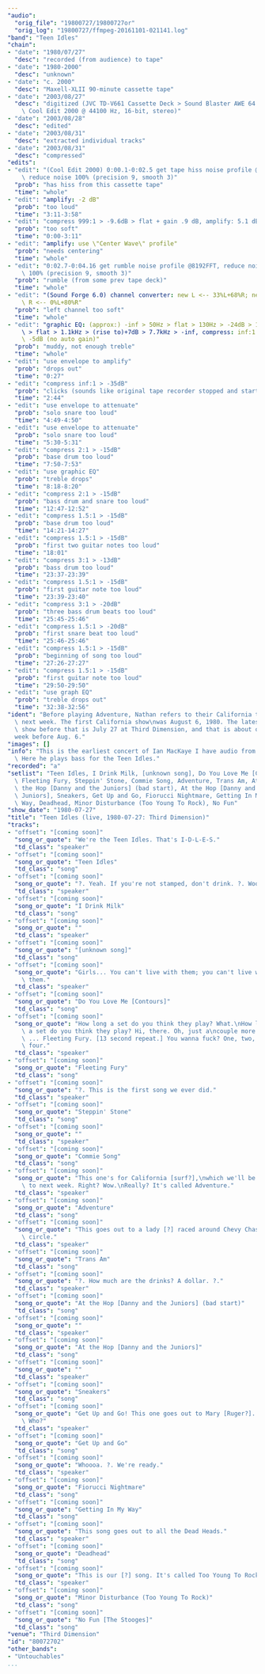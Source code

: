 ```yaml
---
"audio":
  "orig_file": "19800727/19800727or"
  "orig_log": "19800727/ffmpeg-20161101-021141.log"
"band": "Teen Idles"
"chain":
- "date": "1980/07/27"
  "desc": "recorded (from audience) to tape"
- "date": "1980-2000"
  "desc": "unknown"
- "date": "c. 2000"
  "desc": "Maxell-XLII 90-minute cassette tape"
- "date": "2003/08/27"
  "desc": "digitized (JVC TD-V661 Cassette Deck > Sound Blaster AWE 64 >\
    \ Cool Edit 2000 @ 44100 Hz, 16-bit, stereo)"
- "date": "2003/08/28"
  "desc": "edited"
- "date": "2003/08/31"
  "desc": "extracted individual tracks"
- "date": "2003/08/31"
  "desc": "compressed"
"edits":
- "edit": "(Cool Edit 2000) 0:00.1-0:02.5 get tape hiss noise profile @8192FFT,\
    \ reduce noise 100% (precision 9, smooth 3)"
  "prob": "has hiss from this cassette tape"
  "time": "whole"
- "edit": "amplify: -2 dB"
  "prob": "too loud"
  "time": "3:11-3:58"
- "edit": "compress 999:1 > -9.6dB > flat + gain .9 dB, amplify: 5.1 dB"
  "prob": "too soft"
  "time": "0:00-3:11"
- "edit": "amplify: use \"Center Wave\" profile"
  "prob": "needs centering"
  "time": "whole"
- "edit": "0:02.7-0:04.16 get rumble noise profile @8192FFT, reduce noise\
    \ 100% (precision 9, smooth 3)"
  "prob": "rumble (from some prev tape deck)"
  "time": "whole"
- "edit": "(Sound Forge 6.0) channel converter: new L <-- 33%L+68%R; new\
    \ R <-- 0%L+80%R"
  "prob": "left channel too soft"
  "time": "whole"
- "edit": "graphic EQ: (approx:) -inf > 50Hz > flat > 130Hz > -24dB > 160Hz\
    \ > flat > 1.1kHz > (rise to)+7dB > 7.7kHz > -inf, compress: inf:1 >\
    \ -5dB (no auto gain)"
  "prob": "muddy, not enough treble"
  "time": "whole"
- "edit": "use envelope to amplify"
  "prob": "drops out"
  "time": "0:27"
- "edit": "compress inf:1 > -35dB"
  "prob": "clicks (sounds like original tape recorder stopped and started)"
  "time": "2:44"
- "edit": "use envelope to attenuate"
  "prob": "solo snare too loud"
  "time": "4:49-4:50"
- "edit": "use envelope to attenuate"
  "prob": "solo snare too loud"
  "time": "5:30-5:31"
- "edit": "compress 2:1 > -15dB"
  "prob": "base drum too loud"
  "time": "7:50-7:53"
- "edit": "use graphic EQ"
  "prob": "treble drops"
  "time": "8:18-8:20"
- "edit": "compress 2:1 > -15dB"
  "prob": "bass drum and snare too loud"
  "time": "12:47-12:52"
- "edit": "compress 1.5:1 > -15dB"
  "prob": "base drum too loud"
  "time": "14:21-14:27"
- "edit": "compress 1.5:1 > -15dB"
  "prob": "first two guitar notes too loud"
  "time": "18:01"
- "edit": "compress 3:1 > -13dB"
  "prob": "bass drum too loud"
  "time": "23:37-23:39"
- "edit": "compress 1.5:1 > -15dB"
  "prob": "first guitar note too loud"
  "time": "23:39-23:40"
- "edit": "compress 3:1 > -20dB"
  "prob": "three bass drum beats too loud"
  "time": "25:45-25:46"
- "edit": "compress 1.5:1 > -20dB"
  "prob": "first snare beat too loud"
  "time": "25:46-25:46"
- "edit": "compress 1.5:1 > -15dB"
  "prob": "beginning of song too loud"
  "time": "27:26-27:27"
- "edit": "compress 1.5:1 > -15dB"
  "prob": "first guitar note too loud"
  "time": "29:50-29:50"
- "edit": "use graph EQ"
  "prob": "treble drops out"
  "time": "32:38-32:56"
"ident": "Before playing Adventure, Nathan refers to their California trip\
  \ next week. The first California show\nwas August 6, 1980. The latest\
  \ show before that is July 27 at Third Dimension, and that is about one\n\
  week before Aug. 6."
"images": []
"info": "This is the earliest concert of Ian MacKaye I have audio from.\
  \ Here he plays bass for the Teen Idles."
"recorded": "a"
"setlist": "Teen Idles, I Drink Milk, [unknown song], Do You Love Me [Contours],\
  \ Fleeting Fury, Steppin' Stone, Commie Song, Adventure, Trans Am, At\
  \ the Hop [Danny and the Juniors] (bad start), At the Hop [Danny and the\
  \ Juniors], Sneakers, Get Up and Go, Fiorucci Nightmare, Getting In My\
  \ Way, Deadhead, Minor Disturbance (Too Young To Rock), No Fun"
"show_date": "1980-07-27"
"title": "Teen Idles (live, 1980-07-27: Third Dimension)"
"tracks":
- "offset": "[coming soon]"
  "song_or_quote": "We're the Teen Idles. That's I-D-L-E-S."
  "td_class": "speaker"
- "offset": "[coming soon]"
  "song_or_quote": "Teen Idles"
  "td_class": "song"
- "offset": "[coming soon]"
  "song_or_quote": "?. Yeah. If you're not stamped, don't drink. ?. Wooooh."
  "td_class": "speaker"
- "offset": "[coming soon]"
  "song_or_quote": "I Drink Milk"
  "td_class": "song"
- "offset": "[coming soon]"
  "song_or_quote": ""
  "td_class": "speaker"
- "offset": "[coming soon]"
  "song_or_quote": "[unknown song]"
  "td_class": "song"
- "offset": "[coming soon]"
  "song_or_quote": "Girls... You can't live with them; you can't live without\
    \ them."
  "td_class": "speaker"
- "offset": "[coming soon]"
  "song_or_quote": "Do You Love Me [Contours]"
  "td_class": "song"
- "offset": "[coming soon]"
  "song_or_quote": "How long a set do you think they play? What.\nHow long\
    \ a set do you think they play? Hi, there. Oh, just a\ncouple more minutes.\
    \ ... Fleeting Fury. [13 second repeat.] You wanna fuck? One, two, three,\
    \ four."
  "td_class": "speaker"
- "offset": "[coming soon]"
  "song_or_quote": "Fleeting Fury"
  "td_class": "song"
- "offset": "[coming soon]"
  "song_or_quote": "?. This is the first song we ever did."
  "td_class": "speaker"
- "offset": "[coming soon]"
  "song_or_quote": "Steppin' Stone"
  "td_class": "song"
- "offset": "[coming soon]"
  "song_or_quote": ""
  "td_class": "speaker"
- "offset": "[coming soon]"
  "song_or_quote": "Commie Song"
  "td_class": "song"
- "offset": "[coming soon]"
  "song_or_quote": "This one's for California [surf?],\nwhich we'll be going\
    \ to next week. Right? Wow.\nReally? It's called Adventure."
  "td_class": "speaker"
- "offset": "[coming soon]"
  "song_or_quote": "Adventure"
  "td_class": "song"
- "offset": "[coming soon]"
  "song_or_quote": "This goes out to a lady [?] raced around Chevy Chase\
    \ circle."
  "td_class": "speaker"
- "offset": "[coming soon]"
  "song_or_quote": "Trans Am"
  "td_class": "song"
- "offset": "[coming soon]"
  "song_or_quote": "?. How much are the drinks? A dollar. ?."
  "td_class": "speaker"
- "offset": "[coming soon]"
  "song_or_quote": "At the Hop [Danny and the Juniors] (bad start)"
  "td_class": "song"
- "offset": "[coming soon]"
  "song_or_quote": ""
  "td_class": "speaker"
- "offset": "[coming soon]"
  "song_or_quote": "At the Hop [Danny and the Juniors]"
  "td_class": "song"
- "offset": "[coming soon]"
  "song_or_quote": ""
  "td_class": "speaker"
- "offset": "[coming soon]"
  "song_or_quote": "Sneakers"
  "td_class": "song"
- "offset": "[coming soon]"
  "song_or_quote": "Get Up and Go! This one goes out to Mary [Ruger?]. Who?\
    \ Who?"
  "td_class": "speaker"
- "offset": "[coming soon]"
  "song_or_quote": "Get Up and Go"
  "td_class": "song"
- "offset": "[coming soon]"
  "song_or_quote": "Whoooa. ?. We're ready."
  "td_class": "speaker"
- "offset": "[coming soon]"
  "song_or_quote": "Fiorucci Nightmare"
  "td_class": "song"
- "offset": "[coming soon]"
  "song_or_quote": "Getting In My Way"
  "td_class": "song"
- "offset": "[coming soon]"
  "song_or_quote": "This song goes out to all the Dead Heads."
  "td_class": "speaker"
- "offset": "[coming soon]"
  "song_or_quote": "Deadhead"
  "td_class": "song"
- "offset": "[coming soon]"
  "song_or_quote": "This is our [?] song. It's called Too Young To Rock."
  "td_class": "speaker"
- "offset": "[coming soon]"
  "song_or_quote": "Minor Disturbance (Too Young To Rock)"
  "td_class": "song"
- "offset": "[coming soon]"
  "song_or_quote": "No Fun [The Stooges]"
  "td_class": "song"
"venue": "Third Dimension"
"id": "80072702"
"other_bands":
- "Untouchables"
...
```

